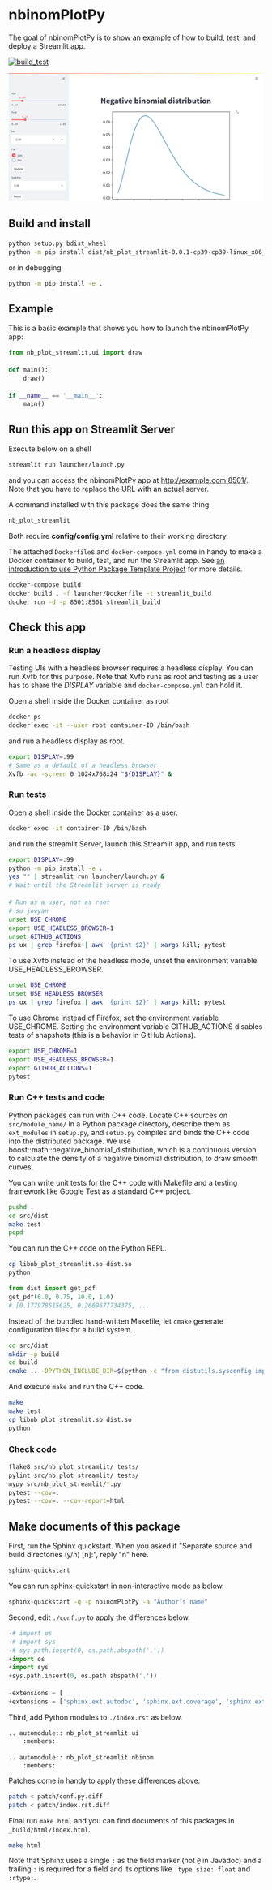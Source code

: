 # nbinomPlotPy

The goal of nbinomPlotPy is to show an example of how to build, test, and deploy a Streamlit app.

[![build_test](https://github.com/zettsu-t/nbinomPlotPy/workflows/build_test/badge.svg)](https://github.com/zettsu-t/nbinomPlotPy/actions)

![Sample Page](tests/data/screen_shot_initial.png)

## Build and install

``` bash
python setup.py bdist_wheel
python -m pip install dist/nb_plot_streamlit-0.0.1-cp39-cp39-linux_x86_64.whl
```

or in debugging

``` bash
python -m pip install -e .
```

## Example

This is a basic example that shows you how to launch the nbinomPlotPy app:

``` python
from nb_plot_streamlit.ui import draw

def main():
    draw()

if __name__ == '__main__':
    main()
```

## Run this app on Streamlit Server

Execute below on a shell

``` bash
streamlit run launcher/launch.py
```

and you can access the nbinomPlotPy app at <http://example.com:8501/>. Note that you have to replace the URL with an actual server.

A command installed with this package does the same thing.

``` bash
nb_plot_streamlit
```

Both require **config/config.yml** relative to their working directory.

The attached `Dockerfile`s and `docker-compose.yml` come in handy to make a Docker container to build, test, and run the Streamlit app. See [an introduction to use Python Package Template Project](https://github.com/zettsu-t/create-py-package) for more details.

``` bash
docker-compose build
docker build . -f launcher/Dockerfile -t streamlit_build
docker run -d -p 8501:8501 streamlit_build
```

## Check this app

### Run a headless display

Testing UIs with a headless browser requires a headless display. You can run Xvfb for this purpose. Note that Xvfb runs as root and testing as a user has to share the *DISPLAY* variable and `docker-compose.yml` can hold it.

Open a shell inside the Docker container as root

``` bash
docker ps
docker exec -it --user root container-ID /bin/bash
```

and run a headless display as root.

``` bash
export DISPLAY=:99
# Same as a default of a headless browser
Xvfb -ac -screen 0 1024x768x24 "${DISPLAY}" &
```

### Run tests

Open a shell inside the Docker container as a user.

``` bash
docker exec -it container-ID /bin/bash
```

and run the streamlit Server, launch this Streamlit app, and run tests.

``` bash
export DISPLAY=:99
python -m pip install -e .
yes "" | streamlit run launcher/launch.py &
# Wait until the Streamlit server is ready

# Run as a user, not as root
# su jovyan
unset USE_CHROME
export USE_HEADLESS_BROWSER=1
unset GITHUB_ACTIONS
ps ux | grep firefox | awk '{print $2}' | xargs kill; pytest
```

To use Xvfb instead of the headless mode, unset the environment variable USE_HEADLESS_BROWSER.

``` bash
unset USE_CHROME
unset USE_HEADLESS_BROWSER
ps ux | grep firefox | awk '{print $2}' | xargs kill; pytest
```

To use Chrome instead of Firefox, set the environment variable USE_CHROME. Setting the environment variable GITHUB_ACTIONS disables tests of snapshots (this is a behavior in GitHub Actions).

``` bash
export USE_CHROME=1
export USE_HEADLESS_BROWSER=1
export GITHUB_ACTIONS=1
pytest
```

### Run C++ tests and code

Python packages can run with C++ code. Locate C++ sources on `src/module_name/` in a Python package directory, describe them as `ext_modules` in `setup.py`, and `setup.py` compiles and binds the C++ code into the distributed package. We use boost::math::negative_binomial_distribution, which is a continuous version to calculate the density of a negative binomial distribution, to draw smooth curves.

You can write unit tests for the C++ code with Makefile and a testing framework like Google Test as a standard C++ project.

``` bash
pushd .
cd src/dist
make test
popd
```

You can run the C++ code on the Python REPL.

``` bash
cp libnb_plot_streamlit.so dist.so
python
```

``` python
from dist import get_pdf
get_pdf(6.0, 0.75, 10.0, 1.0)
# [0.177978515625, 0.2669677734375, ...
```

Instead of the bundled hand-written Makefile, let `cmake` generate configuration files for a build system.

``` bash
cd src/dist
mkdir -p build
cd build
cmake .. -DPYTHON_INCLUDE_DIR=$(python -c "from distutils.sysconfig import get_python_inc; print(get_python_inc())") -DPYTHON_LIBRARY=$(python -m find_libpython)
```

And execute `make` and run the C++ code.

``` bash
make
make test
cp libnb_plot_streamlit.so dist.so
python
```

### Check code

``` bash
flake8 src/nb_plot_streamlit/ tests/
pylint src/nb_plot_streamlit/ tests/
mypy src/nb_plot_streamlit/*.py
pytest --cov=.
pytest --cov=. --cov-report=html
```

## Make documents of this package

First, run the Sphinx quickstart. When you asked if "Separate source and build directories (y/n) [n]:", reply "n" here.

``` bash
sphinx-quickstart
```

You can run sphinx-quickstart in non-interactive mode as below.

``` bash
sphinx-quickstart -q -p nbinomPlotPy -a "Author's name"
```

Second, edit `./conf.py` to apply the differences below.

``` python
-# import os
-# import sys
-# sys.path.insert(0, os.path.abspath('.'))
+import os
+import sys
+sys.path.insert(0, os.path.abspath('.'))

-extensions = [
+extensions = ['sphinx.ext.autodoc', 'sphinx.ext.coverage', 'sphinx.ext.napoleon'
```

Third, add Python modules to `./index.rst` as below.

```
.. automodule:: nb_plot_streamlit.ui
    :members:

.. automodule:: nb_plot_streamlit.nbinom
    :members:
```

Patches come in handy to apply these differences above.

``` bash
patch < patch/conf.py.diff
patch < patch/index.rst.diff
```

Final run `make html` and you can find documents of this packages in `_build/html/index.html`.

``` bash
make html
```

Note that Sphinx uses a single `:` as the field marker (not `@` in Javadoc) and a trailing `:` is required for a field and its options like `:type size: float` and `:rtype:`.
